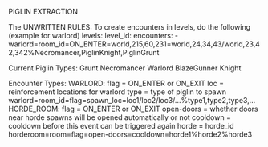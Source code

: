 PIGLIN EXTRACTION

The UNWRITTEN RULES:
To create encounters in levels, do the following
(example for warlord)
levels:
  level_id:
    encounters:
      - warlord=room_id=ON_ENTER=world,215,60,231=world,24,34,43/world,23,42,342%Necromancer,PiglinKnight,PiglinGrunt

Current Piglin Types:
Grunt
Necromancer
Warlord
BlazeGunner
Knight


Encounter Types:
WARLORD:
flag = ON_ENTER or ON_EXIT
loc = reinforcement locations for warlord
type = type of piglin to spawn
warlord=room_id=flag=spawn_loc=loc1/loc2/loc3/...%type1,type2,type3,...
HORDE_ROOM:
flag = ON_ENTER or ON_EXIT
open-doors = whether doors near horde spawns will be opened automatically or not
cooldown = cooldown before this event can be triggered again 
horde = horde_id
horderoom=room=flag=open-doors=cooldown=horde1%horde2%horde3
